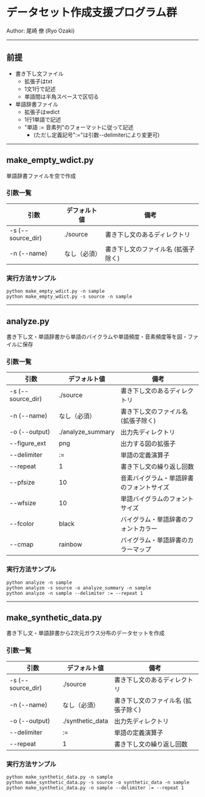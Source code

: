 # データセット作成支援プログラム群

Author: 尾崎 僚 (Ryo Ozaki)

---
## 前提
- 書き下し文ファイル
  - 拡張子はtxt
  - 1文1行で記述
  - 単語間は半角スペースで区切る
- 単語辞書ファイル
  - 拡張子はwdict
  - 1行1単語で記述
  - "単語 := 音素列"のフォーマットに従って記述
    - (ただし定義記号":="は引数--delimiterにより変更可)

---

## make_empty_wdict.py
単語辞書ファイルを空で作成

### 引数一覧
|引数                |デフォルト値         |備考|
|-------------------|-------------------|---|
| -s (--source_dir) | ./source          | 書き下し文のあるディレクトリ |
| -n (--name)       | なし（必須）        | 書き下し文のファイル名 (拡張子除く) |

### 実行方法サンプル
```
python make_empty_wdict.py -n sample
python make_empty_wdict.py -s source -n sample
```

---

## analyze.py
書き下し文・単語辞書から単語のバイクラムや単語頻度・音素頻度等を図・ファイルに保存

### 引数一覧
|引数                |デフォルト値         |備考|
|-------------------|-------------------|---|
| -s (--source_dir) | ./source          | 書き下し文のあるディレクトリ |
| -n (--name)       | なし（必須）        | 書き下し文のファイル名 (拡張子除く) |
| -o (--output)     | ./analyze_summary | 出力先ディレクトリ|
|--figure_ext       | png               | 出力する図の拡張子 |
|--delimiter        | :=                | 単語の定義演算子 |
|--repeat           | 1                 | 書き下し文の繰り返し回数 |
|--pfsize           | 10                | 音素バイグラム・単語辞書のフォントサイズ |
|--wfsize           | 10                | 単語バイグラムのフォントサイズ |
|--fcolor           | black             | バイグラム・単語辞書のフォントカラー |
|--cmap             | rainbow           | バイグラム・単語辞書のカラーマップ |

### 実行方法サンプル
```
python analyze -n sample
python analyze -s source -o analyze_summary -n sample
python analyze -n sample --delimiter := --repeat 1
```

---

## make_synthetic_data.py
書き下し文・単語辞書から2次元ガウス分布のデータセットを作成

### 引数一覧
|引数                |デフォルト値         |備考|
|-------------------|-------------------|---|
| -s (--source_dir) | ./source          | 書き下し文のあるディレクトリ |
| -n (--name)       | なし（必須）        | 書き下し文のファイル名 (拡張子除く) |
| -o (--output)     | ./synthetic_data  | 出力先ディレクトリ|
|--delimiter        | :=                | 単語の定義演算子 |
|--repeat           | 1                 | 書き下し文の繰り返し回数 |

### 実行方法サンプル
```
python make_synthetic_data.py -n sample
python make_synthetic_data.py -s source -o synthetic_data -n sample
python make_synthetic_data.py -n sample --delimiter := --repeat 1
```
